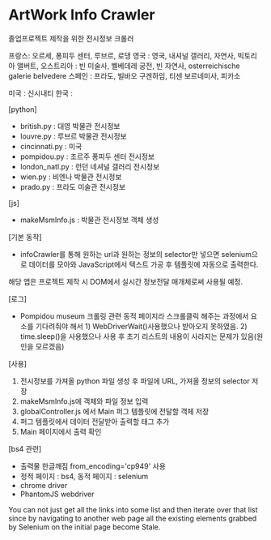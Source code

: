 # ArtWork Info Crawler

졸업프로젝트 제작을 위한 전시정보 크롤러

프랑스: 오르세, 퐁피두 센터, 루브르, 로댕
영국 : 영국, 내셔널 갤러리, 자연사, 빅토리아 앨버트,
오스트리아 : 빈 미술사, 벨베데레 궁전, 빈 자연사, osterreichische galerie belvedere
스페인 : 프라도, 빌바오 구겐하임, 티센 보르네미사, 피카소

미국 : 신시내티
한국 :

[python]

- british.py : 대영 박물관 전시정보
- louvre.py : 루브르 박물관 전시정보
- cincinnati.py : 미국
- pompidou.py : 조르주 퐁피두 센터 전시정보
- london_natl.py : 런던 네셔널 갤러리 전시정보
- wien.py : 비엔나 박물관 전시정보
- prado.py : 프라도 미술관 전시정보

[js]

- makeMsmInfo.js : 박물관 전시정보 객체 생성

[기본 동작]

- infoCrawler를 통해 원하는 url과 원하는 정보의 selector만 넣으면 selenium으로 데이터를 모아와 JavaScript에서 텍스트 가공 후 템플릿에 자동으로 출력한다.

해당 앱은 프로젝트 제작 시 DOM에서 실시간 정보전달 매개체로써 사용될 예정.

[로그]

- Pompidou museum 크롤링 관련
  동적 페이지라 스크롤클릭 해주는 과정에서 요소를 기다려줘야 해서 1) WebDriverWait()사용했으나
  받아오지 못하였음. 2) time.sleep()을 사용했으나 사용 후 초기 리스트의 내용이 사라지는 문제가 있음(원인을 모르겠음)

[사용]

1. 전시정보를 가져올 python 파일 생성 후 파일에 URL, 가져올 정보의 selector 저장
2. makeMsmInfo.js에 객체와 파일 정보 입력
3. globalController.js 에서 Main 퍼그 템플릿에 전달할 객체 저장
4. 퍼그 템플릿에서 데이터 전달받아 출력할 태그 추가
5. Main 페이지에서 출력 확인

[bs4 관련]

- 출력물 한글깨짐 from_encoding='cp949' 사용
- 정적 페이지 : bs4, 동적 페이지 : selenium
- chrome driver
- PhantomJS webdriver

You can not just get all the links into some list and then iterate over that list since by navigating to another web page all the existing elements grabbed by Selenium on the initial page become Stale.
